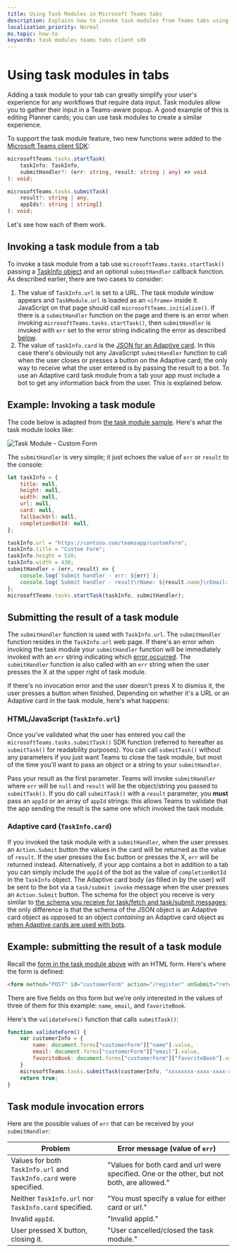 ```yaml
---
title: Using Task Modules in Microsoft Teams tabs
description: Explains how to invoke task modules from Teams tabs using the Microsoft Teams client SDK
localization_priority: Normal
ms.topic: how-to
keywords: task modules teams tabs client sdk
---
```


# Using task modules in tabs

Adding a task module to your tab can greatly simplify your user's experience for any workflows that require data input. Task modules allow you to gather their input in a Teams-aware popup. A good example of this is editing Planner cards; you can use task modules to create a similar experience.

To support the task module feature, two new functions were added to the [Microsoft Teams client SDK](/javascript/api/overview/msteams-client):

```typescript
microsoftTeams.tasks.startTask(
    taskInfo: TaskInfo,
    submitHandler?: (err: string, result: string | any) => void
): void;

microsoftTeams.tasks.submitTask(
    result?: string | any,
    appIds?: string | string[]
): void;
```

Let's see how each of them work.

## Invoking a task module from a tab

To invoke a task module from a tab use `microsoftTeams.tasks.startTask()` passing a [TaskInfo object](~/task-modules-and-cards/what-are-task-modules.md#the-taskinfo-object) and an optional `submitHandler` callback function. As described earlier, there are two cases to consider:

1. The value of `TaskInfo.url` is set to a URL. The task module window appears and `TaskModule.url` is loaded as an `<iframe>` inside it. JavaScript on that page should call `microsoftTeams.initialize()`. If there is a `submitHandler` function on the page and there is an error when invoking `microsoftTeams.tasks.startTask()`, then `submitHandler` is invoked with `err` set to the error string indicating the error as described [below](#task-module-invocation-errors).
1. The value of `taskInfo.card` is the [JSON for an Adaptive card](~/task-modules-and-cards/what-are-task-modules.md#adaptive-card-or-adaptive-card-bot-card-attachment). In this case there's obviously not any JavaScript `submitHandler` function to call when the user closes or presses a button on the Adaptive card; the only way to receive what the user entered is by passing the result to a bot. To use an Adaptive card task module from a tab your app must include a bot to get any information back from the user. This is explained below.

## Example: Invoking a task module

The code below is adapted from [the task module sample](~/task-modules-and-cards/what-are-task-modules.md#code-sample). Here's what the task module looks like:

![Task Module - Custom Form](~/assets/images/task-module/task-module-custom-form.png)

The `submitHandler` is very simple; it just echoes the value of `err` or `result` to the console:

```javascript
let taskInfo = {
    title: null,
    height: null,
    width: null,
    url: null,
    card: null,
    fallbackUrl: null,
    completionBotId: null,
};

taskInfo.url = "https://contoso.com/teamsapp/customform";
taskInfo.title = "Custom Form";
taskInfo.height = 510;
taskInfo.width = 430;
submitHandler = (err, result) => {
    console.log(`Submit handler - err: ${err}`);
    console.log(`Submit handler - result\rName: ${result.name}\rEmail: ${result.email}\rFavorite book: ${result.favoriteBook}`);
};
microsoftTeams.tasks.startTask(taskInfo, submitHandler);
```

## Submitting the result of a task module

The `submitHandler` function is used with `TaskInfo.url`. The `submitHandler` function resides in the `TaskInfo.url` web page. If there's an error when invoking the task module your `submitHandler` function will be immediately invoked with an `err` string indicating which [error occurred](#task-module-invocation-errors). The `submitHandler` function is also called with an `err` string when the user presses the X at the upper right of task module.

If there's no invocation error and the user doesn't press X to dismiss it, the user presses a button when finished. Depending on whether it's a URL or an Adaptive card in the task module, here's what happens:

### HTML/JavaScript (`TaskInfo.url`)

Once you've validated what the user has entered you call the `microsoftTeams.tasks.submitTask()` SDK function (referred to hereafter as `submitTask()` for readability purposes). You can call `submitTask()` without any parameters if you just want Teams to close the task module, but most of the time you'll want to pass an object or a string to your `submitHandler`.

Pass your result as the first parameter. Teams will invoke `submitHandler` where `err` will be `null` and `result` will be the object/string you passed to `submitTask()`. If you do call `submitTask()` with a `result` parameter, you **must** pass an `appId` or an array of `appId` strings: this allows Teams to validate that the app sending the result is the same one which invoked the task module.

### Adaptive card (`TaskInfo.card`)

If you invoked the task module with a `submitHandler`, when the user presses an `Action.Submit` button the values in the card will be returned as the value of `result`. If the user presses the Esc button or presses the X, `err` will be returned instead. Alternatively, if your app contains a bot in addition to a tab you can simply include the `appId` of the bot as the value of `completionBotId` in the `TaskInfo` object. The Adaptive card body (as filled in by the user) will be sent to the bot via a `task/submit invoke` message when the user presses an `Action.Submit` button. The schema for the object you receive is very similar to [the schema you receive for task/fetch and task/submit messages](~/task-modules-and-cards/task-modules/task-modules-bots.md#payload-of-taskfetch-and-tasksubmit-messages); the only difference is that the schema of the JSON object is an Adaptive card object as opposed to an object *containing* an Adaptive card object as [when Adaptive cards are used with bots](~/task-modules-and-cards/task-modules/task-modules-bots.md#payload-of-taskfetch-and-tasksubmit-messages).

## Example: submitting the result of a task module

Recall the [form in the task module above](#example-invoking-a-task-module) with an HTML form. Here's where the form is defined:

```html
<form method="POST" id="customerForm" action="/register" onSubmit="return validateForm()">
```

There are five fields on this form but we're only interested in the values of three of them for this example: `name`, `email`, and `favoriteBook`.

Here's the `validateForm()` function that calls `submitTask()`:

```javascript
function validateForm() {
    var customerInfo = {
        name: document.forms["customerForm"]["name"].value,
        email: document.forms["customerForm"]["email"].value,
        favoriteBook: document.forms["customerForm"]["favoriteBook"].value
    }
    microsoftTeams.tasks.submitTask(customerInfo, "xxxxxxxx-xxxx-xxxx-xxxx-xxxxxxxxxxxx");
    return true;
}
```

## Task module invocation errors

Here are the possible values of `err` that can be received by your `submitHandler`:

| Problem | Error message (value of `err`) |
| ------- | ------------------------------ |
| Values for both `TaskInfo.url` and `TaskInfo.card` were specified. | "Values for both card and url were specified. One or the other, but not both, are allowed." |
| Neither `TaskInfo.url` nor `TaskInfo.card` specified. | "You must specify a value for either card or url." |
| Invalid `appId`. | "Invalid appId." |
| User pressed X button, closing it. | "User cancelled/closed the task module." |
